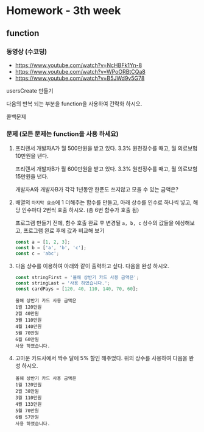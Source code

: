 # Homework - 3th week

## function
### 동영상 (수코딩)
* https://www.youtube.com/watch?v=NcHBFk1Yn-8
* https://www.youtube.com/watch?v=WPoORBtCQa8
* https://www.youtube.com/watch?v=B5JWd9v5G78





usersCreate 만들기

다음의 반복 되는 부분을 function을 사용하여 간략화 하시오.

콜백문제

### 문제 (모든 문제는 function을 사용 하세요)
1. 프리랜서 개발자A가 월 500만원을 받고 있다. 3.3% 원천징수를 때고, 월 의료보험 10만원을 낸다.

   프리랜서 개발자B가 월 600만원을 받고 있다. 3.3% 원천징수를 때고, 월 의료보험 15만원을 낸다.

   개발자A와 개발자B가 각각 1년동안 한푼도 쓰지않고 모을 수 있는 금액은?

2. 배열의 `마지막 요소`에 1 더해주는 함수를 만들고, 아래 상수를 인수로 하나씩 넣고, 해당 인수마다 2번씩 호출 하시오. (총 6번 함수가 호출 됨)

   프로그램 만들기 전에, 함수 호출 완료 후 변경될 `a, b, c` 상수의 값들을 예상해보고, 프로그램 완료 후에 값과 비교해 보기
   ```js
   const a = [1, 2, 3];
   const b = ['a', 'b', 'c'];
   const c = 'abc';
   ```

5. 다음 상수를 이용하여 아래와 같이 출력하고 싶다. 다음을 완성 하시오.
    ```js
    const stringFirst = '올해 상반기 카드 사용 금액은';
    const stringLast = '사용 하였습니다.';
    const cardPays = [120, 40, 110, 140, 70, 60];
    ```
    ```
    올해 상반기 카드 사용 금액은
    1월 120만원
    2월 40만원
    3월 110만원
    4월 140만원
    5월 70만원
    6월 60만원
    사용 하였습니다.
    ```

6. 고마운 카드사에서 짝수 달에 5% 할인 해주었다. 위의 상수를 사용하여 다음을 완성 하시오.
    ```
    올해 상반기 카드 사용 금액은
    1월 120만원
    2월 38만원
    3월 110만원
    4월 133만원
    5월 70만원
    6월 57만원
    사용 하였습니다.
    ```


